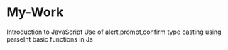 # My-Work 
Introduction to JavaScript
Use of alert,prompt,confirm
type casting using parseInt
basic functions in Js

